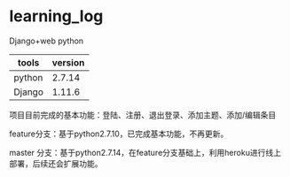 # learning_log
Django+web python

 tools  | version
---------| ---------
python | 2.7.14
Django | 1.11.6

项目目前完成的基本功能：登陆、注册、退出登录、添加主题、添加/编辑条目

feature分支：基于python2.7.10，已完成基本功能，不再更新。

master 分支：基于python2.7.14，在feature分支基础上，利用heroku进行线上部署，后续还会扩展功能。